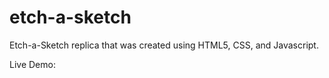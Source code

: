 # etch-a-sketch
Etch-a-Sketch replica that was created using HTML5, CSS, and Javascript.

Live Demo:
